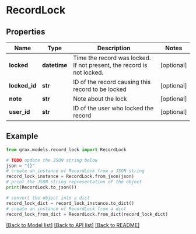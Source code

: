# RecordLock


## Properties

Name | Type | Description | Notes
------------ | ------------- | ------------- | -------------
**locked** | **datetime** | Time the record was locked. If not present, the record is not locked. | [optional] 
**locked_id** | **str** | ID of the record causing this record to be locked | [optional] 
**note** | **str** | Note about the lock | [optional] 
**user_id** | **str** | ID of the user who locked the record | [optional] 

## Example

```python
from grax.models.record_lock import RecordLock

# TODO update the JSON string below
json = "{}"
# create an instance of RecordLock from a JSON string
record_lock_instance = RecordLock.from_json(json)
# print the JSON string representation of the object
print(RecordLock.to_json())

# convert the object into a dict
record_lock_dict = record_lock_instance.to_dict()
# create an instance of RecordLock from a dict
record_lock_from_dict = RecordLock.from_dict(record_lock_dict)
```
[[Back to Model list]](../README.md#documentation-for-models) [[Back to API list]](../README.md#documentation-for-api-endpoints) [[Back to README]](../README.md)


